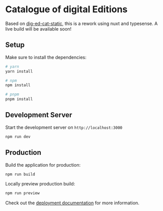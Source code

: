 # Catalogue of digital Editions 

Based on [dig-ed-cat-static](https://github.com/csae8092/dig-ed-cat-static), this is a rework using nuxt and typesense. A live build will be available soon!

## Setup

Make sure to install the dependencies:

```bash
# yarn
yarn install

# npm
npm install

# pnpm
pnpm install
```

## Development Server

Start the development server on `http://localhost:3000`

```bash
npm run dev
```

## Production

Build the application for production:

```bash
npm run build
```

Locally preview production build:

```bash
npm run preview
```

Check out the [deployment documentation](https://nuxt.com/docs/getting-started/deployment) for more information.
